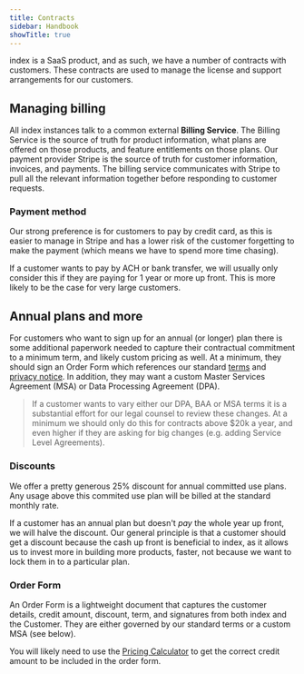 ```yaml
---
title: Contracts
sidebar: Handbook
showTitle: true
---
```


index is a SaaS product, and as such, we have a number of contracts with customers. These contracts are used to manage the license and support arrangements for our customers. 

## Managing billing

All index instances talk to a common external **Billing Service**. The Billing Service is the source of truth for product information, what plans are offered on those products, and feature entitlements on those plans. Our payment provider Stripe is the source of truth for customer information, invoices, and payments. The billing service communicates with Stripe to pull all the relevant information together before responding to customer requests.

### Payment method

Our strong preference is for customers to pay by credit card, as this is easier to manage in Stripe and has a lower risk of the customer forgetting to make the payment (which means we have to spend more time chasing). 

If a customer wants to pay by ACH or bank transfer, we will usually only consider this if they are paying for 1 year or more up front. This is more likely to be the case for very large customers. 

## Annual plans and more

For customers who want to sign up for an annual (or longer) plan there is some additional paperwork needed to capture their contractual commitment to a minimum term, and likely custom pricing as well. At a minimum, they should sign an Order Form which references our standard [terms](/terms) and [privacy notice](/privacy).  In addition, they may want a custom Master Services Agreement (MSA) or Data Processing Agreement (DPA).

> If a customer wants to vary either our DPA, BAA or MSA terms it is a substantial effort for our legal counsel to review these changes.  At a minimum we should only do this for contracts above $20k a year, and even higher if they are asking for big changes (e.g. adding Service Level Agreements).

### Discounts

We offer a pretty generous 25% discount for annual committed use plans. Any usage above this commited use plan will be billed at the standard monthly rate.

If a customer has an annual plan but doesn't _pay_ the whole year up front, we will halve the discount. Our general principle is that a customer should get a discount because the cash up front is beneficial to index, as it allows us to invest more in building more products, faster, not because we want to lock them in to a particular plan.

### Order Form

An Order Form is a lightweight document that captures the customer details, credit amount, discount, term, and signatures from both 
index and the Customer.  They are either governed by our standard terms or a custom MSA (see below).

You will likely need to use the [Pricing Calculator](https://docs.google.com/spreadsheets/d/1QsDV2ECtMwM9IfC_D7Embmpu7K7q6qbq60t8ARglQaI/edit#gid=358353731) to get the correct credit amount to be included in the order form.
